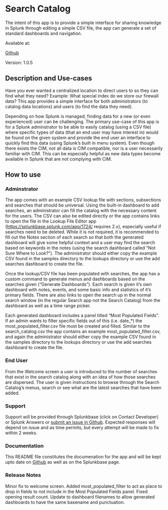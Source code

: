 # Search Catalog

The intent of this app is to provide a simple interface for sharing knowledge in Splunk through editing a simple CSV file, the app can generate a set of standard dashboards and navigation. 

Available at:

[Github](https://github.com/geekusa/search_catalog)

Version: 1.0.5

## Description and Use-cases

Have you ever wanted a centralized location to direct users to so they can find what they need? Example: What special index do we store our firewall data? This app provides a simple interface for both administrators (to catalog data locations) and users (to find the data they need).

Depending on how Splunk is managed, finding data for a new (or even experienced) user can be challenging. The primary use-case of this app is for a Splunk adminstrator to be able to easily catalog (using a CSV file) where specific types of data (that an end user may have interest in) would be found on the given system and provide the end user an interface to quickly find this data (using Splunk’s built in menu system). Even though there exists the CIM, not all data is CIM compatible, nor is a user necessarily familiar with CIM. This can be especially helpful as new data types become available in Splunk that are not complying with CIM.

## How to use

### Adminstrator

The app comes with an example CSV lookup file with sections, subsections and searches that should be universal. Using the built-in dashboard to add searches, an administrator can fill the catalog with the necessary content for the users. The CSV can also be edited directly or the app contains links to open the file in the Lookup File Editor app (https://splunkbase.splunk.com/app/1724/ requires 2.x), especially useful if searches need to be deleted. While it is not required, it is recommended to fill out the Notes section of each search so that both the generated dashboard will give some helpful context and a user may find the search based on keywords in the notes (using the search dashboard called “Not Sure Where to Look?"). The administrator should either copy the example CSV found in the samples directory to the lookups directory or use the add searches dashboard to create the file. 

Once the lookup/CSV file has been populated with searches, the app has a custom command to generate menus and dashboards based on the searches given (“Generate Dashboards”). Each search is given it’s own dashboard with notes, events, and some basic info and statistics of it’s primary fields. There are also links to open the search up in the normal search window (in the regular Search app not the Search Catalog) from the dashboard as well as a time range picker. 

Each generated dashboard includes a panel titled “Most Populated Fields”. If an admin wants to filter specific fields out of this (i.e. date\_\*) the most\_populated\_filter.csv file must be created and filled. Similar to the search\_catalog.csv the app contains an example most\_populated\_filter.csv, and again the administrator should either copy the example CSV found in the samples directory to the lookups directory or use the add searches dashboard to create the file.

### End User

From the Welcome screen a user is introduced to the number of searches that exist in the search catalog along with an idea of how those searches are dispersed. The user is given instructions to browse through the Search Catalog’s menus, search or see what are the latest searches that have been added. 

### Support
Support will be provided through Splunkbase (click on Contact Developer) or Splunk Answers or [submit an issue in Github](https://github.com/geekusa/search_catalog/issues/new). Expected responses will depend on issue and as time permits, but every attempt will be made to fix within 2 weeks. 

### Documentation
This README file constitutes the documenation for the app and will be kept upto date on [Github](https://github.com/geekusa/search_catalog/blob/master/README.md) as well as on the Splunkbase page.

### Release Notes
Minor fix to welcome screen. Added most\_populated\_filter to act as place to drop in fields to not include in the Most Populated Fields panel. Fixed opening result count. Update to dashboard filenames to allow generated dashboards to have the same basename and punctuation.
